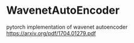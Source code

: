 # WavenetAutoEncoder
pytorch implementation of wavenet autoencoder https://arxiv.org/pdf/1704.01279.pdf
